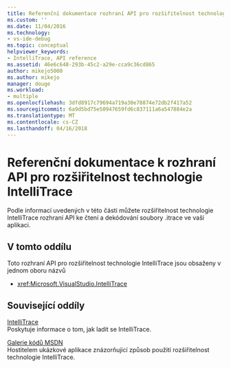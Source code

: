 ```yaml
---
title: Referenční dokumentace rozhraní API pro rozšiřitelnost technologie IntelliTrace | Microsoft Docs
ms.custom: ''
ms.date: 11/04/2016
ms.technology:
- vs-ide-debug
ms.topic: conceptual
helpviewer_keywords:
- IntelliTrace, API reference
ms.assetid: 46e6c648-293b-45c2-a29e-cca9c36cd865
author: mikejo5000
ms.author: mikejo
manager: douge
ms.workload:
- multiple
ms.openlocfilehash: 3dfd8917c79694a719a30e78874e72db2f417a52
ms.sourcegitcommit: 6a9d5bd75e50947659fd6c837111a6a547884e2a
ms.translationtype: MT
ms.contentlocale: cs-CZ
ms.lasthandoff: 04/16/2018
---
```

# <a name="api-reference-for-intellitrace-extensibility"></a>Referenční dokumentace k rozhraní API pro rozšiřitelnost technologie IntelliTrace
Podle informací uvedených v této části můžete rozšiřitelnost technologie IntelliTrace rozhraní API ke čtení a dekódování soubory .itrace ve vaší aplikaci.  
  
## <a name="in-this-section"></a>V tomto oddílu  
 Toto rozhraní API pro rozšiřitelnost technologie IntelliTrace jsou obsaženy v jednom oboru názvů  
  
-   <xref:Microsoft.VisualStudio.IntelliTrace>  
  
## <a name="related-sections"></a>Související oddíly  
 [IntelliTrace](../debugger/intellitrace.md)  
 Poskytuje informace o tom, jak ladit se IntelliTrace.  
  
 [Galerie kódů MSDN](http://go.microsoft.com/fwlink/?LinkId=166091)  
 Hostitelem ukázkové aplikace znázorňující způsob použití rozšiřitelnost technologie IntelliTrace.